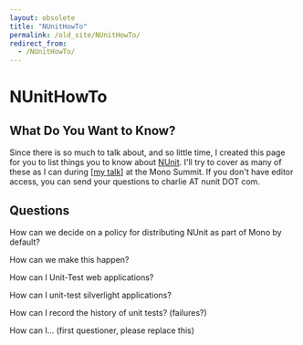 ```yaml
---
layout: obsolete
title: "NUnitHowTo"
permalink: /old_site/NUnitHowTo/
redirect_from:
  - /NUnitHowTo/
---
```


NUnitHowTo
==========

What Do You Want to Know?
-------------------------

Since there is so much to talk about, and so little time, I created this page for you to list things you to know about [NUnit]({{site.github.url}}/old_site/NUnit "NUnit"). I'll try to cover as many of these as I can during [[my talk]({{site.github.url}}/Mono_Summit_2007_Session_List#NUnit)] at the Mono Summit. If you don't have editor access, you can send your questions to charlie AT nunit DOT com.

Questions
---------

How can we decide on a policy for distributing NUnit as part of Mono by default?

How can we make this happen?

How can I Unit-Test web applications?

How can I unit-test silverlight applications?

How can I record the history of unit tests? (failures?)

How can I... (first questioner, please replace this)

